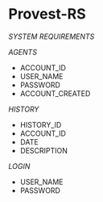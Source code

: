 # Provest-RS

*SYSTEM REQUIREMENTS*
<!-- DB Tables -->
*AGENTS*
  - ACCOUNT_ID
  - USER_NAME
  - PASSWORD
  - ACCOUNT_CREATED

*HISTORY*
  - HISTORY_ID
  - ACCOUNT_ID
  - DATE
  - DESCRIPTION

<!-- Forms -->
*LOGIN*
  - USER_NAME
  - PASSWORD
